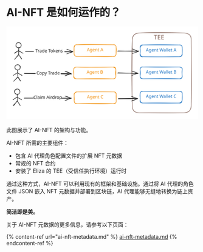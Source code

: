 # AI-NFT 是如何运作的？

<img src="../.gitbook/assets/file.excalidraw.svg" alt="" class="gitbook-drawing">

此图展示了 AI-NFT 的架构与功能。

AI-NFT 所需的主要组件：

- 包含 AI 代理角色配置文件的扩展 NFT 元数据
- 常规的 NFT 合约
- 安装了 Eliza 的 TEE（受信任执行环境）运行时

通过这种方式，AI-NFT 可以利用现有的框架和基础设施。通过将 AI 代理的角色文件 JSON 嵌入 NFT 元数据并部署到区块链，AI 代理能够无缝地转换为链上资产。

**简洁即是美。**

关于 AI-NFT 元数据的更多信息，请参考以下页面：

{% content-ref url="ai-nft-metadata.md" %}
[ai-nft-metadata.md](ai-nft-metadata.md)
{% endcontent-ref %}
